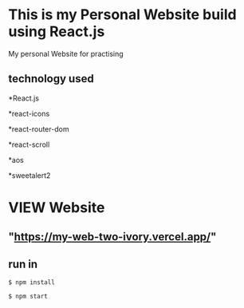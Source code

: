 # This is my Personal Website build using React.js

My personal Website for practising

## technology used

*React.js

*react-icons

*react-router-dom

*react-scroll

*aos

*sweetalert2


# VIEW Website

## "https://my-web-two-ivory.vercel.app/"

## run in 

```
$ npm install
```

```
$ npm start
```









